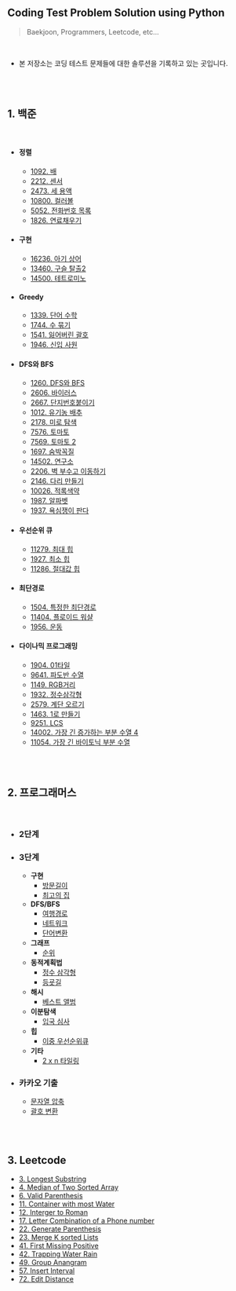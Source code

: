 ## **Coding Test Problem Solution using Python**
> Baekjoon, Programmers, Leetcode, etc...

<br>

* 본 저장소는 코딩 테스트 문제들에 대한 솔루션을 기록하고 있는 곳입니다.

<br><br>


## **1. 백준**

<br>

* #### 정렬
    * [1092. 배](https://www.notion.so/chrisyang9305/1092-abd2bc25142843bd8eba5ade936bb2b9)
    * [2212. 센서](https://www.notion.so/chrisyang9305/2212-5dcf5f36f76c4aa08ffeff1a6ba74388)
    * [2473. 세 용액](https://www.notion.so/chrisyang9305/2473-5bd3f4861112473f840b6004ab3820d3)
    * [10800. 컬러볼](https://www.notion.so/chrisyang9305/10800-f1a25f07686d4637b0c6420c3703fcfd)
    * [5052. 전화번호 목록](https://www.notion.so/chrisyang9305/5052-4c25e894b5ca469dba3cc95a027931f2)
    * [1826. 연료채우기](https://www.notion.so/chrisyang9305/1826-7565533049654e86872593a29fc06c44)

* #### 구현
    * [16236. 아기 상어](https://www.notion.so/chrisyang9305/16236-330e730e8bd94277bca857d3fcf935c4)
    * [13460. 구슬 탈출2](https://www.notion.so/chrisyang9305/13460-2-d977ffdf3d7d49fa9b0931c492e12968)
    * [14500. 테트로미노](https://www.notion.so/chrisyang9305/14500-ff4f03482ed84ceebed3d6082de42251)

* #### Greedy
    * [1339. 단어 수학](https://www.notion.so/chrisyang9305/1339-3370c510632748f7a1839fc0f5972f15)
    * [1744. 수 묶기](https://www.notion.so/chrisyang9305/1744-5bcf4aaca2e44b44bfdae808ad22ef89)
    * [1541. 잃어버린 괄호](https://www.notion.so/chrisyang9305/1541-0f3612c82aca41beb0376d9cfd912678)
    * [1946. 신입 사원](https://www.notion.so/chrisyang9305/1946-c97dc7a25b744815b9f1f212bc45a7e7)
  
* #### DFS와 BFS
    * [1260. DFS와 BFS](https://www.notion.so/chrisyang9305/1260-DFS-BFS-2fad8efcc6ca49379d3727655da7a5b1)
    * [2606. 바이러스](https://www.notion.so/chrisyang9305/2606-0ab90f434fcd4b3c8b22c60a352d0e56)
    * [2667. 단지번호붙이기](https://www.notion.so/chrisyang9305/2667-f6dab229724648b198dd9bcba7971732)
    * [1012. 유기농 배추](https://www.notion.so/chrisyang9305/1012-e06c75b6f20b435a89303ffdaa38ceb1)
    * [2178. 미로 탐색](https://www.notion.so/chrisyang9305/2178-7dca5eaed5d94b48afef0051f85af4ce)
    * [7576. 토마토](https://www.notion.so/chrisyang9305/7576-9da4ae80c8d443c7986e359621ce5ea0)
    * [7569. 토마토 2](https://www.notion.so/chrisyang9305/7569-2-5c769fc8dbf64b218ffe9f3a9c05a9db)
    * [1697. 숨박꼭질](https://www.notion.so/chrisyang9305/1697-0598decf2a644e699bd83695f90d4b79)
    * [14502. 연구소](https://www.notion.so/chrisyang9305/14502-4de0c899ceaa41fc86fa5d93e8949425)
    * [2206. 벽 부수고 이동하기](https://www.notion.so/chrisyang9305/2206-a5d3f08e8a1e4e7f8381fc4946f83731)
    * [2146. 다리 만들기](https://www.notion.so/chrisyang9305/2146-ec2942f6047348f89244cf7c4525a64b)
    * [10026. 적록색약](https://www.notion.so/chrisyang9305/10026-ddf54b162e154df3b33ae55e8cb4b09f)
    * [1987. 알파벳](https://www.notion.so/chrisyang9305/1987-05b68b1d4fb4440cad2449aa4e7bbd01)
    * [1937. 욕심쟁이 판다](https://www.notion.so/chrisyang9305/1937-b4065adac0cb484cb0c02715bc07c885)


* #### 우선순위 큐
    * [11279. 최대 힙](https://www.notion.so/chrisyang9305/11279-0a70feb74b08436c9d6031a1f10fb866)
    * [1927. 최소 힙](https://www.notion.so/chrisyang9305/1927-8ecb9d938c394c0389f335f98e331b42)
    * [11286. 절대값 힙](https://www.notion.so/chrisyang9305/11286-e00ac7775e5b40d4b0d63d13b4c019c3)

* #### 최단경로
    * [1504. 특정한 최단경로](https://www.notion.so/chrisyang9305/1504-f42edea1d78d44e68ca35b1b31d4ff60)
    * [11404. 플로이드 워샬](https://www.notion.so/chrisyang9305/11404-9e6691ae611c4b898eee04911a009b64)
    * [1956. 운동](https://www.notion.so/chrisyang9305/1956-dd2f349a068243c0bfb61f1129ee0252)

* #### 다이나믹 프로그래밍
    * [1904. 01타일](https://www.notion.so/chrisyang9305/1904-01-67d2b024ff4c4ad2a665eb9aa1d91be1)
    * [9641. 파도반 수열](https://www.notion.so/chrisyang9305/9641-8c3be77bf7e8470a940ea16f8658ee2e)
    * [1149. RGB거리](https://www.notion.so/chrisyang9305/1149-RGB-1740b867e43d4804af23fa11515b6f25)
    * [1932. 정수삼각형](https://www.notion.so/chrisyang9305/1932-b865aedd3cdd4434a58222c7b8a00af5)
    * [2579. 계단 오르기](https://www.notion.so/chrisyang9305/2579-21409bf79306447d9ca2f7c633211e3f)
    * [1463. 1로 만들기](https://www.notion.so/chrisyang9305/1463-1-6aa78a6707144f298eb7f1e1cc9fe754)
    * [9251. LCS](https://www.notion.so/chrisyang9305/9251-LCS-39240d378dae4166b283c35e15e9a8be)
    * [14002. 가장 긴 증가하는 부분 수열 4](https://www.notion.so/chrisyang9305/14002-4-8fa6131cc3534d24b81f751a433b27e9)
    * [11054. 가장 긴 바이토닉 부분 수열](https://www.notion.so/chrisyang9305/11054-18dcb1ac44214bb9abf01db5a89065da)

<br><br>

## **2. 프로그래머스**

<br>

* ### **2단계**

*  ### **3단계**

    - **구현**
        - [방문길이](https://www.notion.so/chrisyang9305/20d7b1e39cb04cb7b45b9e3d6b558100)
        - [최고의 집](https://www.notion.so/chrisyang9305/4b662b4a5f5740139687daf4948e685e)
    - **DFS/BFS**
        - [여행경로](https://www.notion.so/chrisyang9305/33810d4464fc453c884292c000505844)
        - [네트워크](https://www.notion.so/chrisyang9305/5a8933a526a946beae23cf5ed1163bb2)
        - [단어변환](https://www.notion.so/chrisyang9305/409de795f064471992ee8c5065e54c69)
    - **그래프**
        - [순위](https://www.notion.so/chrisyang9305/fe81b3abf0e947b5831fc0e97806aea8)
    - **동적계획법**
        - [정수 삼각형](https://www.notion.so/chrisyang9305/a81eafccae8c4033a651d891621aefe3)
        - [등굣길](https://www.notion.so/chrisyang9305/11a6bbce3b19482299b12a0c16e7a00a)
    - **해시**
        - [베스트 앨범](https://www.notion.so/chrisyang9305/838c5eb1324d4fd0b165876009f42fa0)
    - **이분탐색**
        - [입국 심사](https://www.notion.so/chrisyang9305/8a6aed503be94c458efd2c64eae1a88f)
    - **힙**
        - [이중 우선순위큐](https://www.notion.so/chrisyang9305/ceb0311601534bd1a1975835ac1b0ed9)
    - **기타**
        - [2 x n 타일링](https://www.notion.so/chrisyang9305/2-x-n-46fa13655757456c9dcda02f41f49f2a)
*  ### **카카오 기출**
    - [문자열 압축](https://www.notion.so/chrisyang9305/b12256308c7a4632b17bf319ab0579e1)
    - [괄호 변환](https://www.notion.so/chrisyang9305/0828913a3e3445ecb628839ef842a180)
    
<br><br>

## **3. Leetcode**

- [3. Longest Substring](https://www.notion.so/chrisyang9305/3-Longest-Substring-42eb69ef19bf4c688ff88cda122c354c)
- [4. Median of Two Sorted Array](https://www.notion.so/chrisyang9305/4-Median-of-Two-Sorted-Arrays-1770a9ed753048058f65425dd4c2ab32)
- [6. Valid Parenthesis](https://www.notion.so/chrisyang9305/6-Valid-Parenthesis-3fe647130488458bbdcfaae276ccc4a3)
- [11. Container with most Water](https://www.notion.so/chrisyang9305/11-Container-with-most-Water-5d73ba794a5444a195dbd045464a9795)
- [12. Interger to Roman](https://www.notion.so/chrisyang9305/12-Integer-to-Roman-d88efc1914fc49f7b680f9832c51b9a8)
- [17. Letter Combination of a Phone number](https://www.notion.so/chrisyang9305/17-Letter-Combination-of-a-Phone-number-814a3761be3b46e5af45976b28b65b4e)
- [22. Generate Parenthesis](https://www.notion.so/chrisyang9305/22-Generate-Parenthesis-6cea478f7c2f4a408bdb64a4d11bb240)
- [23. Merge K sorted Lists](https://www.notion.so/chrisyang9305/23-Merge-k-Sorted-Lists-de562fb83aff4d7285b399cf64b35b41)
- [41. First Missing Positive](https://www.notion.so/chrisyang9305/41-First-Missing-Positive-5ffaeeb8b24f45e3b4a53374115d2468)
- [42. Trapping Water Rain](https://www.notion.so/chrisyang9305/42-Trapping-Rain-Water-947a32aa2dcd40c5933a31e6face4070)
- [49. Group Anangram](https://www.notion.so/chrisyang9305/49-Group-Anagram-89aa2cb25790444d8c47cfaccf9aa3e0)
- [57. Insert Interval](https://www.notion.so/chrisyang9305/57-Insert-Interval-12b11d732e3c4c7a813b16d4939f3596)
- [72. Edit Distance](https://www.notion.so/chrisyang9305/72-Edit-Distance-4475e1e0d0b040399b5168504d5d7126)